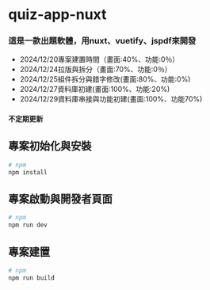 # quiz-app-nuxt
### 這是一款出題軟體，用nuxt、vuetify、jspdf來開發
- 2024/12/20專案建置時間（畫面:40%、功能:0％）
- 2024/12/24拉版與拆分（畫面:70%、功能:0％）
- 2024/12/25組件拆分與錯字修改(畫面:80%、功能:0%)
- 2024/12/27資料庫初建(畫面:100%、功能:20%)
- 2024/12/29資料庫串接與功能初建(畫面:100%、功能70%)

#### 不定期更新

## 專案初始化與安裝
```bash
# npm
npm install
```

## 專案啟動與開發者頁面
```bash
# npm
npm run dev
```

## 專案建置
```bash
# npm
npm run build
```
